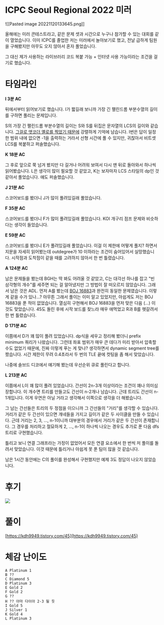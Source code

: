 # ICPC Seoul Regional 2022 미러
![[Pasted image 20221120133645.png]]

올해에는 미러 콘테스트라고, 같은 문제 셋과 시간으로 누구나 참가할 수 있는 대회를 같이 열었습니다. 이미 ICPC를 졸업한 저는 미러에서 놀아보기로 했고, 전날 급하게 팀원을 구해봤지만 아무도 오지 않아서 혼자 풀었습니다.

그 대신 제가 사용하는 라이브러리 코드 복붙 가능 + 인터넷 사용 가능이라는 조건을 걸기로 했습니다.

# 타임라인
**I 3분 AC**

뒤에서부터 읽어보기로 했습니다. I가 짧길래 보니까 가장 긴 팰린드롬 부분수열의 길이를 구하면 풀리는 문제입니다.

S의 가장 긴 팰린드롬 부분수열의 길이는 S와 S를 뒤집은 문자열의 LCS의 길이와 같습니다. [그걸로 앳코더 옐로를 찍었기 때문에](https://atcoder.jp/contests/agc021/tasks/agc021_d) 강렬하게 기억에 남습니다. I번은 답이 일정한 범위 내에 없으면 -1을 출력하는 거라서 선형 시간에 풀 수 있지만, 귀찮아서 비트셋 LCS를 복붙하고 퍼솔했습니다.

**K 18분 AC**

그 후로 앞으로 쭉 넘겨 봤지만 다 길거나 어려워 보여서 다시 맨 뒤로 돌아와서 하나씩 읽어봤습니다. L은 생각이 많이 필요할 것 같았고, K는 보자마자 LCS 스타일의 dp인 것 같아서 풀었습니다. 얘도 퍼솔했습니다.

**J 21분 AC**

스코어보드를 봤더니 J가 많이 풀려있길래 풀었습니다.

**F 35분 AC**

스코어보드를 봤더니 F가 많이 풀려있길래 풀었습니다. KOI 개구리 점프 문제와 비슷하다는 생각이 들었습니다.

**E 59분 AC**

스코어보드를 봤더니 E가 풀려있길래 풀었습니다. 이걸 이 제한에 어떻게 풀지? 하면서 지문을 자세히 읽어봤는데 outdegree가 10 이하라는 조건이 숨어있어서 실망했습니다. 시작점과 도착점이 같을 때를 고려하지 않아서 한 번 틀렸습니다.

**A 124분 AC**

남은 문제들을 봤는데 BGH는 딱 봐도 어려울 것 같았고, C는 대각선 하나를 잡고 "빈 삼각형의 개수"를 세주면 되는 걸 알아냈지만 그 방법이 잘 떠오르지 않았습니다. 그래서 남은 것은 ADL. 먼저 A를 봤는데 [BOJ 16883](https://www.acmicpc.net/problem/16883)과 완전히 동일한 문제였습니다. 이렇게 같을 수가 있나...? 아무튼 그래서 풀이는 이미 알고 있었지만, 아쉽게도 저는 BOJ 16883을 푼 적이 없었습니다. 열심히 구현해서 BOJ 16883을 먼저 맞은 다음 (...) 이것도 맞았습니다. 45도 돌린 후에 시작 보드를 찾느라 매우 애먹었고 R과 B를 헷갈려서 한 번 틀렸습니다.

**D 171분 AC**

이쯤에서 D가 꽤 많이 풀려 있었습니다. dp식을 세우고 정리해 봤더니 prefix minimum 쿼리가 나왔습니다. 그런데 좌표 범위가 매우 큰 데다가 미리 받아서 압축할 수도 없었기 때문에, 진짜 이렇게 푸는 게 맞나? 생각하면서 dynamic segment tree를 짰습니다. 시간 제한이 무려 0.4초라서 두 번의 TLE 끝에 컷팅을 좀 해서 맞았습니다.

나중에 솔브드 디코에서 얘기해 봤는데 우선순위 큐로 풀린다고 합니다.

**L 213분 AC**

이쯤에서 L이 꽤 많이 풀려 있었습니다. 간선이 2n-3개 이상이라는 조건이 꽤나 의미심장합니다. 이 개수면 트리를 만들고도 간선이 n-2개나 남습니다. 근데 트리도 간선이 n-1개입니다. 이게 우연은 아닐 거라고 생각해서 이쪽으로 생각을 더 해봤습니다.

그 남는 간선들은 트리의 두 정점을 이으니까 그 간선들의 "거리"를 생각할 수 있습니다. 거리가 같은 두 간선이 있으면 걔네들을 가지고 길이가 같은 두 사이클을 만들 수 있습니다. 근데 거리는 2, 3, ..., n-1이니까 대부분의 경우에서 거리가 같은 두 간선이 존재합니다. 그 경우를 처리하고 절묘하게 2, ..., n-1이 하나씩 나오는 경우도 추가로 푼 다음 dfs 트리로 구현했습니다.

틀리고 보니 연결 그래프라는 가정이 없었어서 모든 연결 요소에서 한 번씩 저 풀이를 돌려서 맞았습니다. 이것 때문에 틀리거나 아쉽게 못 푼 팀이 많을 것 같습니다.

남은 1시간 동안에는 C의 풀이를 완성해서 구현했지만 예제 3도 정답이 나오지 않았습니다.

# 후기
![](https://item.kakaocdn.net/do/592728ea7408bcf69f797c0446b584a6effd194bae87d73dd00522794070855d)

# 풀이
[https://kdh9949.tistory.com/45](https://kdh9949.tistory.com/45)

# 체감 난이도
```
A Platinum 1
B ??
C Diamond 5
D Platinum 3
E Gold 2
F Gold 2
G ?? 
H ?? 아마 다이아 2-3 될 듯
I Gold 5
J Silver 1
K Gold 4
L Platinum 3
```

